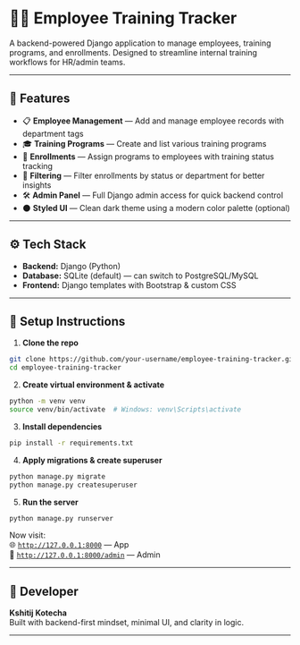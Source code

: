 # 🧑‍💼 Employee Training Tracker

A backend-powered Django application to manage employees, training programs, and enrollments. Designed to streamline internal training workflows for HR/admin teams.

---

## 🔧 Features

- 📋 **Employee Management** — Add and manage employee records with department tags  
- 🎓 **Training Programs** — Create and list various training programs  
- 🔁 **Enrollments** — Assign programs to employees with training status tracking  
- 🧠 **Filtering** — Filter enrollments by status or department for better insights  
- 🛠️ **Admin Panel** — Full Django admin access for quick backend control  
- 🌑 **Styled UI** — Clean dark theme using a modern color palette (optional)

---

## ⚙️ Tech Stack

- **Backend:** Django (Python)
- **Database:** SQLite (default) — can switch to PostgreSQL/MySQL
- **Frontend:** Django templates with Bootstrap & custom CSS

---

## 🚀 Setup Instructions

1. **Clone the repo**

```bash
git clone https://github.com/your-username/employee-training-tracker.git
cd employee-training-tracker
```

2. **Create virtual environment & activate**

```bash
python -m venv venv
source venv/bin/activate  # Windows: venv\Scripts\activate
```

3. **Install dependencies**

```bash
pip install -r requirements.txt
```

4. **Apply migrations & create superuser**

```bash
python manage.py migrate
python manage.py createsuperuser
```

5. **Run the server**

```bash
python manage.py runserver
```

Now visit:  
🌐 [`http://127.0.0.1:8000`](http://127.0.0.1:8000) — App  
🔐 [`http://127.0.0.1:8000/admin`](http://127.0.0.1:8000/admin) — Admin

---

## 👷 Developer

**Kshitij Kotecha**  
Built with backend-first mindset, minimal UI, and clarity in logic.

---